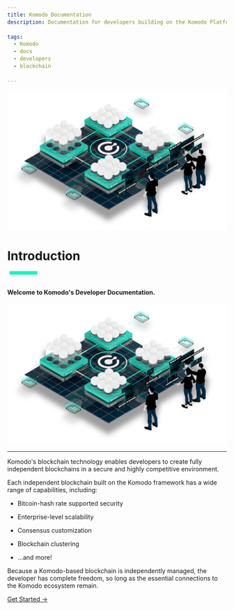 ```yaml
---
title: Komodo Documentation
description: Documentation for developers building on the Komodo Platform.

tags:
  - Komodo
  - docs
  - developers
  - blockchain

---
```


<!--Sidd: Since the below HTML content is not a repeating element, I'm not going to create a unique component, nor a separate CSS class at this time.-->

<div>

<div class="introductoryImage">

<img src="/start-here-pics/Dev_Docs_Introduction_small.png">

</div>

<h1>Introduction</h1>

<div style="width: 4rem; height: .5rem; margin: .1rem 0rem 2rem .3rem; background-color: #18F4BF;"></div>

<h4>Welcome to Komodo's Developer Documentation.</h4>

<div class="mobileIntroductoryImage">

<img src="/start-here-pics/Dev_Docs_Introduction_small.png">

</div>

</div>

<hr style="clear: both;">

Komodo's blockchain technology enables developers to create fully independent blockchains in a secure and highly competitive environment.

Each independent blockchain built on the Komodo framework has a wide range of capabilities, including:

* Bitcoin-hash rate supported security

* Enterprise-level scalability

* Consensus customization

* Blockchain clustering

* ...and more!

Because a Komodo-based blockchain is independently managed, the developer has complete freedom, so long as the essential connections to the Komodo ecosystem remain.


[Get Started →](./basic-docs/start-here/about-komodo-platform/about-komodo-platform.html)
